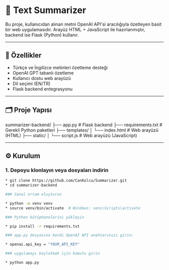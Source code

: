 # 📝 Text Summarizer

Bu proje, kullanıcıdan alınan metni OpenAI API'si aracılığıyla özetleyen basit bir web uygulamasıdır. Arayüz HTML + JavaScript ile hazırlanmıştır, backend ise Flask (Python) kullanır.

---

## 🚀 Özellikler

- Türkçe ve İngilizce metinleri özetleme desteği  
- OpenAI GPT tabanlı özetleme  
- Kullanıcı dostu web arayüzü  
- Dil seçimi (EN/TR)  
- Flask backend entegrasyonu  

---

## 🗂️ Proje Yapısı

summarizer-backend/
├── app.py # Flask backend
├── requirements.txt # Gerekli Python paketleri
├── templates/
│ └── index.html # Web arayüzü (HTML)
├── static/
│ └── script.js # Web arayüzü (JavaScript)


---

## ⚙️ Kurulum

### 1. Depoyu klonlayın veya dosyaları indirin
 
```bash
* git clone https://github.com/CanKolcu/Summarizer.git
* cd summarizer-backend

### Sanal ortam oluşturun

* python -m venv venv
* source venv/bin/activate  # Windows: venv\Scripts\activate

### Python kütüphanelerini yükleyin

* pip install -r requirements.txt

### app.py dosyasına kendi OpenAI API anahtarınızı girin:

* openai.api_key = "YOUR_API_KEY"

### uygulamayı başlatmak için komutu girin 

* python app.py
